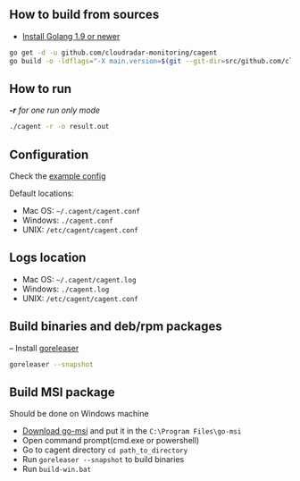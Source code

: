 ## How to build from sources
- [Install Golang 1.9 or newer](https://golang.org/dl/)
```bash
go get -d -u github.com/cloudradar-monitoring/cagent
go build -o -ldflags="-X main.version=$(git --git-dir=src/github.com/cloudradar-monitoring/cagent/.git describe --always --long --dirty --tag)" cagent github.com/cloudradar-monitoring/cagent/cmd/cagent
```

## How to run
***-r** for _one run only_ mode*
```bash
./cagent -r -o result.out
```

## Configuration
Check the [example config](https://github.com/cloudradar-monitoring/cagent/blob/master/example.config.toml)

Default locations:
* Mac OS: `~/.cagent/cagent.conf`
* Windows: `./cagent.conf`
* UNIX: `/etc/cagent/cagent.conf`

## Logs location
* Mac OS: `~/.cagent/cagent.log`
* Windows: `./cagent.log`
* UNIX: `/etc/cagent/cagent.conf`

## Build binaries and deb/rpm packages
– Install [goreleaser](https://goreleaser.com/introduction/)
```bash
goreleaser --snapshot
```

## Build MSI package
Should be done on Windows machine
- [Download go-msi](https://github.com/cloudradar-monitoring/go-msi/releases) and put it in the `C:\Program Files\go-msi`
- Open command prompt(cmd.exe or powershell)
- Go to cagent directory `cd path_to_directory`
- Run `goreleaser --snapshot` to build binaries
- Run `build-win.bat`